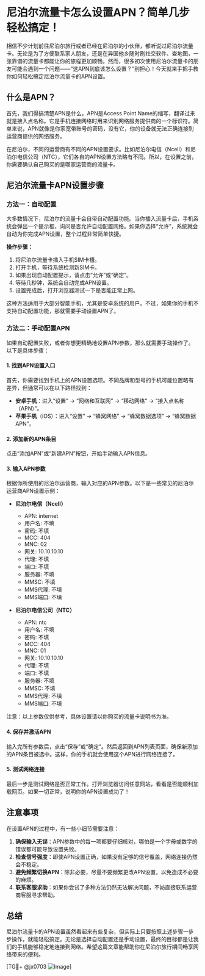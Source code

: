 # 尼泊尔流量卡怎么设置APN？简单几步轻松搞定！

相信不少计划前往尼泊尔旅行或者已经在尼泊尔的小伙伴，都听说过尼泊尔流量卡。无论是为了方便联系家人朋友，还是在异国他乡随时刷社交软件、查地图，一张靠谱的流量卡都能让你的旅程更加顺畅。然而，很多初次使用尼泊尔流量卡的朋友可能会遇到一个问题——“这APN到底该怎么设置？”别担心！今天就来手把手教你如何轻松搞定尼泊尔流量卡的APN设置。

## 什么是APN？

首先，我们得搞清楚APN是什么。APN是Access Point Name的缩写，翻译过来就是接入点名称。它是手机连接网络时用来识别网络服务提供商的一个标识符。简单来说，APN就像是你家宽带账号的密码，没有它，你的设备就无法正确连接到运营商提供的网络服务。

在尼泊尔，不同的运营商有不同的APN设置要求。比如尼泊尔电信（Ncell）和尼泊尔电信公司（NTC），它们各自的APN设置方法略有不同。所以，在设置之前，你需要确认自己购买的是哪家运营商的流量卡。

## 尼泊尔流量卡APN设置步骤

### 方法一：自动配置

大多数情况下，尼泊尔的流量卡会自带自动配置功能。当你插入流量卡后，手机系统会弹出一个提示框，询问是否允许自动配置网络。如果你选择“允许”，系统就会自动为你完成APN设置，整个过程非常简单快捷。

**操作步骤：**

1. 将尼泊尔流量卡插入手机SIM卡槽。
2. 打开手机，等待系统检测新SIM卡。
3. 如果出现自动配置提示，请点击“允许”或“确定”。
4. 等待几秒钟，系统会自动完成APN设置。
5. 设置完成后，打开浏览器测试一下是否能正常上网。

这种方法适用于大部分智能手机，尤其是安卓系统的用户。不过，如果你的手机不支持自动配置功能，那就需要手动设置APN了。

### 方法二：手动配置APN

如果自动配置失败，或者你想更精确地设置APN参数，那么就需要手动操作了。以下是具体步骤：

#### 1. 找到APN设置入口

首先，你需要找到手机上的APN设置选项。不同品牌和型号的手机可能位置略有差异，但通常可以在以下路径找到：

- **安卓手机**：进入“设置” -> “网络和互联网” -> “移动网络” -> “接入点名称（APN）”。
- **苹果手机**（iOS）：进入“设置” -> “蜂窝网络” -> “蜂窝数据选项” -> “蜂窝数据APN”。

#### 2. 添加新的APN条目

点击“添加APN”或“新建APN”按钮，开始手动输入APN信息。

#### 3. 输入APN参数

根据你所使用的尼泊尔运营商，输入对应的APN参数。以下是一些常见的尼泊尔运营商APN设置示例：

- **尼泊尔电信（Ncell）**
  - APN: internet
  - 用户名: 不填
  - 密码: 不填
  - MCC: 404
  - MNC: 02
  - 网关: 10.10.10.10
  - 代理: 不填
  - 端口: 不填
  - 服务器: 不填
  - MMSC: 不填
  - MMS代理: 不填
  - MMS端口: 不填

- **尼泊尔电信公司（NTC）**
  - APN: ntc
  - 用户名: 不填
  - 密码: 不填
  - MCC: 404
  - MNC: 01
  - 网关: 10.10.10.10
  - 代理: 不填
  - 端口: 不填
  - 服务器: 不填
  - MMSC: 不填
  - MMS代理: 不填
  - MMS端口: 不填

注意：以上参数仅供参考，具体设置请以你购买的流量卡说明书为准。

#### 4. 保存并激活APN

输入完所有参数后，点击“保存”或“确定”。然后返回到APN列表页面，确保新添加的APN条目被选中。这样，你的手机就会使用这个APN进行网络连接了。

#### 5. 测试网络连接

最后一步是测试网络是否正常工作。打开浏览器访问任意网站，看看是否能顺利加载网页。如果一切正常，说明你的APN设置成功了！

## 注意事项

在设置APN的过程中，有一些小细节需要注意：

1. **确保输入无误**：APN参数中的每一项都要仔细核对，哪怕是一个字母或数字的错误都可能导致设置失败。
2. **检查信号强度**：即使APN设置正确，如果没有足够的信号覆盖，网络连接仍然会不稳定。
3. **避免频繁切换APN**：除非必要，尽量不要频繁更改APN设置，以免造成不必要的麻烦。
4. **联系客服求助**：如果你尝试了多种方法仍然无法解决问题，不妨直接联系运营商客服寻求帮助。

## 总结

尼泊尔流量卡的APN设置虽然看起来有些复杂，但实际上只要按照上述步骤一步步操作，就能轻松搞定。无论是选择自动配置还是手动设置，最终的目标都是让我们的手机能够稳定地连接到网络。希望这篇文章能帮助你在尼泊尔旅行期间畅享网络带来的便利。

[TG💪+ @jx0703 ![Image](https://github.com/user-attachments/assets/dbca1d08-cadb-493c-b0ec-ad6f7a83f270)]